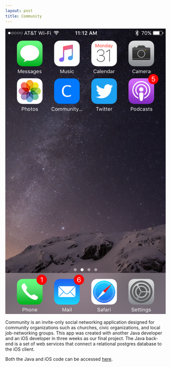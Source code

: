 ```yaml
---
layout: post
title: Community
---
```

![Community Icon](/images/Icon-on-home-screen.png)

Community is an invite-only social networking application designed for community organizations such as churches, civic organizations, and local job-networking groups. This app was created with another Java developer and an iOS developer in three weeks as our final project. The Java back-end is a set of web services that connect a relational postgres database to the iOS client. 

Both the Java and iOS code can be accessed [here](https://github.com/TIYCodeZero).


